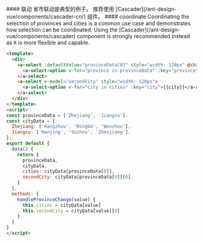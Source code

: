 
<cn>
#### 联动
省市联动是典型的例子。
推荐使用 [Cascader](/ant-design-vue/components/cascader-cn/) 组件。
</cn>

<us>
#### coordinate
Coordinating the selection of provinces and cities is a common use case and demonstrates how selection can be coordinated.
Using the [Cascader](/ant-design-vue/components/cascader) component is strongly recommended instead as it is more flexible and capable.
</us>

```html
<template>
  <div>
    <a-select :defaultValue="provinceData[0]" style="width: 120px" @change="handleProvinceChange">
      <a-select-option v-for="province in provinceData" :key="province">{{province}}</a-select-option>
    </a-select>
    <a-select v-model="secondCity" style="width: 120px">
      <a-select-option v-for="city in cities" :key="city">{{city}}</a-select-option>
    </a-select>
  </div>
</template>
<script>
const provinceData = ['Zhejiang', 'Jiangsu'];
const cityData = {
  Zhejiang: ['Hangzhou', 'Ningbo', 'Wenzhou'],
  Jiangsu: ['Nanjing', 'Suzhou', 'Zhenjiang'],
};
export default {
  data() {
    return {
      provinceData,
      cityData,
      cities: cityData[provinceData[0]],
      secondCity: cityData[provinceData[0]][0],
    }
  },
  methods: {
    handleProvinceChange(value) {
      this.cities = cityData[value]
      this.secondCity = cityData[value][0]
    }
  }
}
</script>
```

